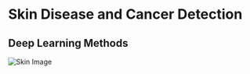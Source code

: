 # Skin Disease and Cancer Detection

## Deep Learning Methods

![Skin Image](F:\Projects\Deep_Learning\SkinCancer\dataset\HAM10000_images)
